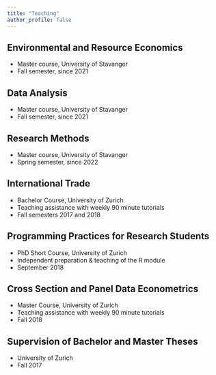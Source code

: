 ```yaml
---
title: "Teaching"
author_profile: false
---
```



## Environmental and Resource Economics

- Master course, University of Stavanger
- Fall semester, since 2021

## Data Analysis

- Master course, University of Stavanger
- Fall semester, since 2021

## Research Methods

- Master course, University of Stavanger
- Spring semester, since 2022

## International Trade

- Bachelor Course, University of Zurich
- Teaching assistance with weekly 90 minute tutorials
- Fall semesters 2017 and 2018

## Programming Practices for Research Students

- PhD Short Course, University of Zurich
- Independent preparation & teaching of the R module
- September 2018

## Cross Section and Panel Data Econometrics

- Master Course, University of Zurich
- Teaching assistance with weekly 90 minute tutorials
- Fall 2018

## Supervision of Bachelor and Master Theses

- University of Zurich
- Fall 2017
